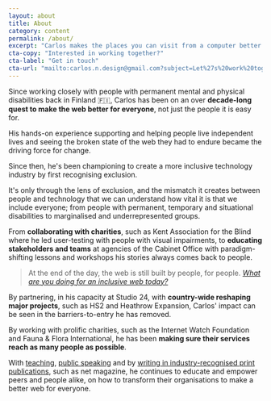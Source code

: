 ```yaml
---
layout: about
title: About
category: content
permalink: /about/
excerpt: "Carlos makes the places you can visit from a computer better for everyone, not just the people it is easy for."
cta-copy: "Interested in working together?"
cta-label: "Get in touch"
cta-url: "mailto:carlos.n.design@gmail.com?subject=Let%27s%20work%20together"
---
```

Since working closely with people with permanent mental and physical disabilities back in Finland 🇫🇮, Carlos has been on an over **decade-long quest to make the web better for everyone**, not just the people it is easy for.

His hands-on experience supporting and helping people live independent lives and seeing the broken state of the web they had to endure became the driving force for change.

Since then, he's been championing to create a more inclusive technology industry by first recognising exclusion.

It's only through the lens of exclusion, and the mismatch it creates between people and technology that we can understand how vital it is that we include everyone; from people with permanent, temporary and situational disabilities to marginalised and underrepresented groups.

From **collaborating with charities**, such as Kent Association for the Blind where he led user-testing with people with visual impairments, to **educating stakeholders and teams** at agencies of the Cabinet Office with paradigm-shifting lessons and workshops his stories always comes back to people.

> At the end of the day, the web is still built by people, for people. <cite>[What are you doing for an inclusive web today?][article]</cite>

By partnering, in his capacity at Studio 24, with **country-wide reshaping major projects**, such as HS2 and Heathrow Expansion, Carlos' impact can be seen in the barriers-to-entry he has removed.

By working with prolific charities, such as the Internet Watch Foundation and Fauna & Flora International, he has been **making sure their services reach as many people as possible**.

With [teaching], [public speaking][speaking] and by [writing in industry-recognised print publications][net], such as net magazine, he continues to educate and empower peers and people alike, on how to transform their organisations to make a better web for everyone.

[teaching]: https://skl.sh/2LioXYs
[net]: https://medium.com/net-magazine/the-cost-of-accessibility-90c875420239#.h3jncilu1
[article]: http://www.studio24.net/blog/what-are-you-doing-for-an-inclusive-web-today/
[writing]: /writing
[speaking]: /speaking
[adventure]: /blog/immigrant-or-expatriate
[vasa]: https://www.google.co.uk/maps/place/Vaasa,+Finland/@63.0648693,21.4493847,10z/data=!3m1!4b1!4m2!3m1!1s0x467d603e623ab243:0x1e1d7faa61aa800e
